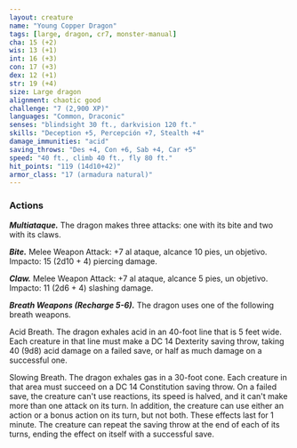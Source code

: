 ```yaml
---
layout: creature
name: "Young Copper Dragon"
tags: [large, dragon, cr7, monster-manual]
cha: 15 (+2)
wis: 13 (+1)
int: 16 (+3)
con: 17 (+3)
dex: 12 (+1)
str: 19 (+4)
size: Large dragon
alignment: chaotic good
challenge: "7 (2,900 XP)"
languages: "Common, Draconic"
senses: "blindsight 30 ft., darkvision 120 ft."
skills: "Deception +5, Percepción +7, Stealth +4"
damage_immunities: "acid"
saving_throws: "Des +4, Con +6, Sab +4, Car +5"
speed: "40 ft., climb 40 ft., fly 80 ft."
hit_points: "119 (14d10+42)"
armor_class: "17 (armadura natural)"
---
```


### Actions

***Multiataque.*** The dragon makes three attacks: one with its bite and two with its claws.

***Bite.*** Melee Weapon Attack: +7 al ataque, alcance 10 pies, un objetivo. Impacto: 15 (2d10 + 4) piercing damage.

***Claw.*** Melee Weapon Attack: +7 al ataque, alcance 5 pies, un objetivo. Impacto: 11 (2d6 + 4) slashing damage.

***Breath Weapons (Recharge 5-6).*** The dragon uses one of the following breath weapons.

Acid Breath. The dragon exhales acid in an 40-foot line that is 5 feet wide. Each creature in that line must make a DC 14 Dexterity saving throw, taking 40 (9d8) acid damage on a failed save, or half as much damage on a successful one.

Slowing Breath. The dragon exhales gas in a 30-foot cone. Each creature in that area must succeed on a DC 14 Constitution saving throw. On a failed save, the creature can't use reactions, its speed is halved, and it can't make more than one attack on its turn. In addition, the creature can use either an action or a bonus action on its turn, but not both. These effects last for 1 minute. The creature can repeat the saving throw at the end of each of its turns, ending the effect on itself with a successful save.